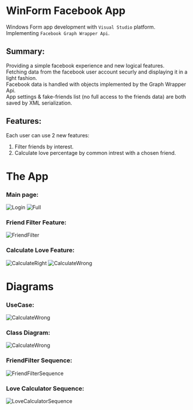 # WinForm Facebook App

Windows Form app development with ``Visual Studio`` platform.<br />
Implementing ``Facebook Graph Wrapper Api``.<br />

## Summary:
Providing a simple facebook experience and new logical features.<br />
Fetching data from the facebook user account securly and displaying it in a light fashion.<br />
Facebook data is handled with objects implemented by the Graph Wrapper Api.<br />
App settings & fake-friends list (no full access to the friends data) are both saved by XML serialization.<br />

## Features:
Each user can use 2 new features:
1. Filter friends by interest.
2. Calculate love percentage by common intrest with a chosen friend.

# The App
### Main page:
![Login](https://github.com/nqoy/WinForms-Facebook-App/blob/main/Pictures/Main-login.png)
![Full](https://github.com/nqoy/WinForms-Facebook-App/blob/main/Pictures/Main-Full.png)

### Friend Filter Feature:
![FriendFilter](https://github.com/nqoy/WinForms-Facebook-App/blob/main/Pictures/FriendFilter.png)

### Calculate Love Feature:
![CalculateRight](https://github.com/nqoy/WinForms-Facebook-App/blob/main/Pictures/LoveCalculatorRight.png)
![CalculateWrong](https://github.com/nqoy/WinForms-Facebook-App/blob/main/Pictures/LoveCalculatorWrong.png)

# Diagrams
### UseCase:
![CalculateWrong](https://github.com/nqoy/WinForms-Facebook-App/blob/main/Pictures/UseCaseDiagram.png)

### Class Diagram:
![CalculateWrong](https://github.com/nqoy/WinForms-Facebook-App/blob/main/Pictures/AppClassDiagram.png)

### FriendFilter Sequence:
![FriendFilterSequence](https://github.com/nqoy/WinForms-Facebook-App/blob/main/Pictures/FriendFilterSequence%20Diagram.png)

### Love Calculator Sequence:
![LoveCalculatorSequence](https://github.com/nqoy/WinForms-Facebook-App/blob/main/Pictures/LoveCalculatorSequence%20Diagram.png)
